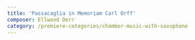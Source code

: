```yaml
---
title: 'Passacaglia in Memoriam Carl Orff'
composer: Ellwood Derr
category: /premiere-categories/chamber-music-with-saxophone
---
```

